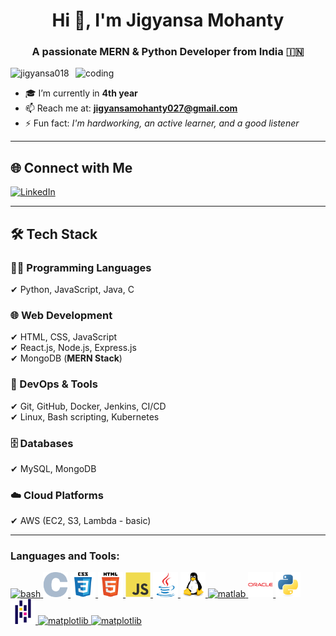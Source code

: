 <h1 align="center">Hi 👋, I'm Jigyansa Mohanty</h1>
<h3 align="center">A passionate MERN & Python Developer from India 🇮🇳</h3>

<img align="right" alt="coding" width="400" src="https://user-images.githubusercontent.com/55389276/140866485-8fb1c876-9a8f-4d6a-98dc-08c4981eaf70.gif">

<p align="left">
  <img src="https://komarev.com/ghpvc/?username=jigyansa018&label=Profile%20views&color=0e75b6&style=flat" alt="jigyansa018" />
</p>

- 🎓 I’m currently in **4th year**
- 📫 Reach me at: **jigyansamohanty027@gmail.com**
- ⚡ Fun fact: *I'm hardworking, an active learner, and a good listener*

---

## 🌐 Connect with Me  
<p align="left">
  <a href="https://www.linkedin.com/in/jigyansa-mohanty" target="_blank">
    <img src="https://img.shields.io/badge/-LinkedIn-blue?style=flat-square&logo=Linkedin&logoColor=white" alt="LinkedIn" />
  </a>
</p>

---

## 🛠️ Tech Stack

### 👨‍💻 Programming Languages
✔ Python, JavaScript, Java, C

### 🌐 Web Development
✔ HTML, CSS, JavaScript  
✔ React.js, Node.js, Express.js  
✔ MongoDB (**MERN Stack**)

### 🚀 DevOps & Tools
✔ Git, GitHub, Docker, Jenkins, CI/CD  
✔ Linux, Bash scripting, Kubernetes

### 🗄️ Databases
✔ MySQL, MongoDB

### ☁️ Cloud Platforms
✔ AWS (EC2, S3, Lambda - basic)

---

<h3 align="left">Languages and Tools:</h3>
<p align="left">
  <a href="https://www.gnu.org/software/bash/" target="_blank">
    <img src="https://www.vectorlogo.zone/logos/gnu_bash/gnu_bash-icon.svg" alt="bash" width="40" height="40"/>
  </a>
  <a href="https://www.cprogramming.com/" target="_blank">
    <img src="https://raw.githubusercontent.com/devicons/devicon/master/icons/c/c-original.svg" alt="c" width="40" height="40"/>
  </a>
  <a href="https://www.w3schools.com/css/" target="_blank">
    <img src="https://raw.githubusercontent.com/devicons/devicon/master/icons/css3/css3-original-wordmark.svg" alt="css3" width="40" height="40"/>
  </a>
  <a href="https://www.w3.org/html/" target="_blank">
    <img src="https://raw.githubusercontent.com/devicons/devicon/master/icons/html5/html5-original-wordmark.svg" alt="html5" width="40" height="40"/>
  </a>
  <a href="https://developer.mozilla.org/en-US/docs/Web/JavaScript" target="_blank">
  <img src="https://raw.githubusercontent.com/devicons/devicon/master/icons/javascript/javascript-original.svg" alt="javascript" width="40" height="40"/>
</a>

  <a href="https://www.java.com" target="_blank">
    <img src="https://raw.githubusercontent.com/devicons/devicon/master/icons/java/java-original.svg" alt="java" width="40" height="40"/>
  </a>
  <a href="https://www.linux.org/" target="_blank">
    <img src="https://raw.githubusercontent.com/devicons/devicon/master/icons/linux/linux-original.svg" alt="linux" width="40" height="40"/>
  </a>
  <a href="https://www.mathworks.com/" target="_blank">
    <img src="https://upload.wikimedia.org/wikipedia/commons/2/21/Matlab_Logo.png" alt="matlab" width="40" height="40"/>
  </a>
  <a href="https://www.oracle.com/" target="_blank">
    <img src="https://raw.githubusercontent.com/devicons/devicon/master/icons/oracle/oracle-original.svg" alt="oracle" width="40" height="40"/>
  </a>
  <a href="https://www.python.org" target="_blank">
  <img src="https://raw.githubusercontent.com/devicons/devicon/master/icons/python/python-original.svg" alt="python" width="40" height="40"/>
</a>

<a href="https://pandas.pydata.org/" target="_blank">
  <img src="https://raw.githubusercontent.com/devicons/devicon/master/icons/pandas/pandas-original.svg" alt="pandas" width="40" height="40"/>
</a>

<a href="https://matplotlib.org/" target="_blank">
  <img src="https://upload.wikimedia.org/commons/8/84/Matplotlib_icon.svg" alt="matplotlib" width="40" height="40"/>
</a>


<a href="https://matplotlib.org/" target="_blank">
  <img src="https://upload.wikimedia.org/commons/8/84/Matplotlib_icon.svg" alt="matplotlib" width="40" height="40"/>
</a>


</p>
